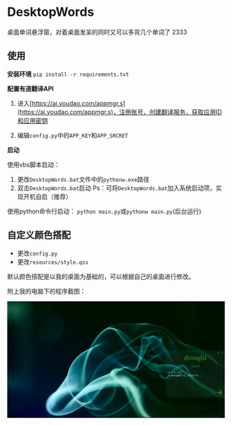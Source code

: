 # DesktopWords
桌面单词悬浮窗，对着桌面发呆的同时又可以多背几个单词了 2333

## 使用
**安装环境**
`pip install -r requirements.txt`

**配置有道翻译API**
1. 进入[https://ai.youdao.com/appmgr.s](https://ai.youdao.com/appmgr.s)，注册账号，创建翻译服务，获取应用ID和应用密钥

2. 编辑`config.py`中的`APP_KEY`和`APP_SRCRET`

**启动**

使用vbs脚本启动：
1. 更改`DesktopWords.bat`文件中的`pythonw.exe`路径
2. 双击`DesktopWords.bat`启动
    Ps：可将`DesktopWords.bat`加入系统启动项，实现开机自启（推荐）

使用python命令行启动：
`python main.py`或`pythonw main.py`(后台运行)


## 自定义颜色搭配
- 更改`config.py`
- 更改`resources/style.qss`


默认颜色搭配是以我的桌面为基础的，可以根据自己的桌面进行修改。

附上我的电脑下的程序截图：

![](./demo.png)

